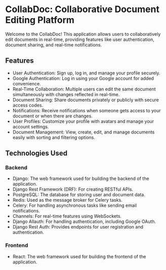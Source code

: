 # CollabDoc: Collaborative Document Editing Platform
Welcome to the CollabDoc! This application allows users to collaboratively edit documents in real-time, providing features like user authentication, document sharing, and real-time notifications.

## Features
- User Authentication: Sign up, log in, and manage your profile securely.
- Google Authentication: Log in using your Google account for added convenience.
- Real-Time Collaboration: Multiple users can edit the same document simultaneously with changes reflected in real-time.
- Document Sharing: Share documents privately or publicly with secure access codes.
- Notifications: Receive notifications when someone gets access to your document or when there are changes.
- User Profiles: Customize your profile with avatars and manage your account settings.
- Document Management: View, create, edit, and manage documents easily with sorting and filtering options.

## Technologies Used

### Backend
- Django: The web framework used for building the backend of the application.
- Django Rest Framework (DRF): For creating RESTful APIs.
- PostgreSQL: The database for storing user and document data.
- Redis: Used as the message broker for Celery tasks.
- Celery: For handling asynchronous tasks like sending email notifications.
- Channels: For real-time features using WebSockets.
- Django Allauth: For handling authentication, including Google OAuth.
- Django Rest Auth: Provides endpoints for user registration and authentication.

### Frontend
- React: The web framework used for building the frontend of the application.

